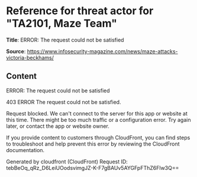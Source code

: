 # Reference for threat actor for "TA2101, Maze Team"

**Title**: ERROR: The request could not be satisfied

**Source**: https://www.infosecurity-magazine.com/news/maze-attacks-victoria-beckhams/

## Content


ERROR: The request could not be satisfied

403 ERROR
The request could not be satisfied.

Request blocked.
We can't connect to the server for this app or website at this time. There might be too much traffic or a configuration error. Try again later, or contact the app or website owner.

If you provide content to customers through CloudFront, you can find steps to troubleshoot and help prevent this error by reviewing the CloudFront documentation.



Generated by cloudfront (CloudFront)
Request ID: tebBeOq_qRz_D6LeiUOodsvimgJZ-K-F7gBAUv5AYGFpFThZ6Flw3Q==




